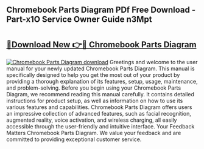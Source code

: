 ## Chromebook Parts Diagram PDf Free Download - Part-x1O Service Owner Guide n3Mpt

# <h2><a href="http://dfjxzij.blite.top/?on=Chromebook+Parts+Diagram">🔗Download New 👉🔴 Chromebook Parts Diagram</a></h2>

[![Chromebook Parts Diagram download](https://i.imgur.com/lujVjoI.png)](http://dfjxzij.blite.top/?on=Chromebook+Parts+Diagram)
Greetings and welcome to the user manual for your newly updated Chromebook Parts Diagram. This manual is specifically designed to help you get the most out of your product by providing a thorough explanation of its features, setup, usage, maintenance, and problem-solving. Before you begin using your Chromebook Parts Diagram, we recommend reading this manual carefully. It contains detailed instructions for product setup, as well as information on how to use its various features and capabilities. Chromebook Parts Diagram offers users an impressive collection of advanced features, such as facial recognition, augmented reality, voice activation, and wireless charging, all easily accessible through the user-friendly and intuitive interface. Your Feedback Matters Chromebook Parts Diagram. We value your feedback and are committed to providing exceptional customer service.
